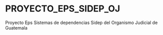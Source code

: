 # PROYECTO_EPS_SIDEP_OJ
Proyecto Eps Sistemas de dependencias Sidep del Organismo Judicial de Guatemala
